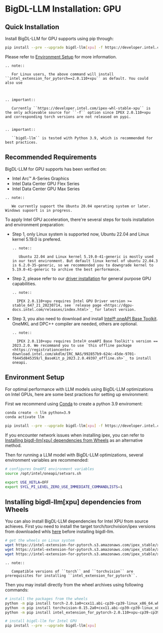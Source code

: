 # BigDL-LLM Installation: GPU

## Quick Installation

Install BigDL-LLM for GPU supports using pip through:

```bash
pip install --pre --upgrade bigdl-llm[xpu] -f https://developer.intel.com/ipex-whl-stable-xpu
```

Please refer to [Environment Setup](#environment-setup) for more information.

```eval_rst
.. note::

   For Linux users, the above command will install ``intel_extension_for_pytorch==2.0.110+xpu`` as default. You could also use



.. important::

   Currently ``https://developer.intel.com/ipex-whl-stable-xpu`` is  the only achievable source for ``-f`` option since IPEX 2.0.110+xpu and corresponding torch versions are not released on pypi.


.. important::

   ``bigdl-llm`` is tested with Python 3.9, which is recommended for best practices.
```

## Recommended Requirements

BigDL-LLM for GPU supports has been verified on:

* Intel Arc™ A-Series Graphics
* Intel Data Center GPU Flex Series
* Intel Data Center GPU Max Series

```eval_rst
.. note::

   We currently supoort the Ubuntu 20.04 operating system or later. Windows supoort is in progress.
```

To apply Intel GPU acceleration, there're several steps for tools installation and environment preparation:

* Step 1, only Linux system is supported now, Ubuntu 22.04 and Linux kernel 5.19.0 is prefered.
  ```eval_rst
  .. note::

     Ubuntu 22.04 and Linux kernel 5.19.0-41-generic is mostly used in our test environment. But default linux kernel of ubuntu 22.04.3 is 6.2.0-35-generic, so we recommonded you to downgrade kernel to 5.19.0-41-generic to archive the best performance.
  ```
* Step 2, please refer to our [driver installation](https://dgpu-docs.intel.com/driver/installation.html) for general purpose GPU capabilities.
  ```eval_rst
  .. note::

    IPEX 2.0.110+xpu requires Intel GPU Driver version >= stable_647_21_20230714, see `release page <https://dgpu-docs.intel.com/releases/index.html>`_ for latest version.
  ```
* Step 3, you also need to download and install [Intel® oneAPI Base Toolkit](https://www.intel.com/content/www/us/en/developer/tools/oneapi/base-toolkit-download.html). OneMKL and DPC++ compiler are needed, others are optional.
  ```eval_rst
  .. note::

    IPEX 2.0.110+xpu requires Intel® oneAPI Base Toolkit's version == 2023.2.0. We recommand you to use `this offline package <https://registrationcenter-download.intel.com/akdlm/IRC_NAS/992857b9-624c-45de-9701-f6445d845359/l_BaseKit_p_2023.2.0.49397_offline.sh>`_ to install oneapi.
  ```

## Environment Setup

For optimal performance with LLM models using BigDL-LLM optimizations on Intel GPUs, here are some best practices for setting up environment:

First we recommend using [Conda](https://docs.conda.io/en/latest/miniconda.html) to create a python 3.9 enviroment:

```bash
conda create -n llm python=3.9
conda activate llm

pip install --pre --upgrade bigdl-llm[xpu] -f https://developer.intel.com/ipex-whl-stable-xpu # install bigdl-llm for GPU
```

If you encounter network issues when installing ipex, you can refer to  [Installing bigdl-llm[xpu] dependencies from Wheels](#installing-bigdl-llm[xpu]-dependencies-from-wheels) as an alternative method.

Then for running a LLM model with BigDL-LLM optimizations, several environment variables are recommended:

```bash
# configures OneAPI environment variables
source /opt/intel/oneapi/setvars.sh

export USE_XETLA=OFF
export SYCL_PI_LEVEL_ZERO_USE_IMMEDIATE_COMMANDLISTS=1
```

## Installing bigdl-llm[xpu] dependencies from Wheels

You can also install BigDL-LLM dependencies for Intel XPU from source achieves. First you need to install the target torch/torchvision/ipex versions from downloaded whls [here](http://ec2-52-27-27-201.us-west-2.compute.amazonaws.com/ipex-release.php?device=xpu&repo=us&release=stable) before installing bigdl-llm. 

```bash
# get the wheels on Linux system
wget https://intel-extension-for-pytorch.s3.amazonaws.com/ipex_stable/xpu/torch-2.0.1a0%2Bcxx11.abi-cp39-cp39-linux_x86_64.whl
wget https://intel-extension-for-pytorch.s3.amazonaws.com/ipex_stable/xpu/torchvision-0.15.2a0%2Bcxx11.abi-cp39-cp39-linux_x86_64.whl
wget https://intel-extension-for-pytorch.s3.amazonaws.com/ipex_stable/xpu/intel_extension_for_pytorch-2.0.110%2Bxpu-cp39-cp39-linux_x86_64.whl

```

```eval_rst
.. note::

   Compatible versions of ``torch`` and ``torchvision`` are prerequisites for installing ``intel_extension_for_pytorch``.
```

Then you may install directly from the wheel archives using following commands:

```bash
# install the packages from the wheels
python -m pip install torch-2.0.1a0+cxx11.abi-cp39-cp39-linux_x86_64.whl
python -m pip install torchvision-0.15.2a0+cxx11.abi-cp39-cp39-linux_x86_64.whl
python -m pip install intel_extension_for_pytorch-2.0.110+xpu-cp39-cp39-linux_x86_64.whl

# install bigdl-llm for Intel GPU
pip install --pre --upgrade bigdl-llm[xpu]
```